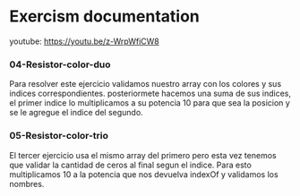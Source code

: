 # Exercism documentation
youtube: https://youtu.be/z-WrpWfiCW8
### 04-Resistor-color-duo
Para resolver este ejercicio validamos nuestro array con los colores y sus indices correspondientes. posteriormete hacemos una suma de sus indices, el primer indice lo multiplicamos a su potencia 10 para que sea la posicion y se le agregue el indice del segundo.
### 05-Resistor-color-trio
El tercer ejercicio usa el mismo array del primero pero esta vez tenemos que validar la cantidad de ceros al final segun el indice.
Para esto multiplicamos 10 a la potencia que nos devuelva indexOf y validamos los nombres.